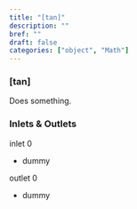```yaml
---
title: "[tan]"
description: ""
bref: ""
draft: false
categories: ["object", "Math"]
---
```


### [tan]

Does something.

### Inlets & Outlets

inlet 0

 - dummy

outlet 0

 - dummy
 
